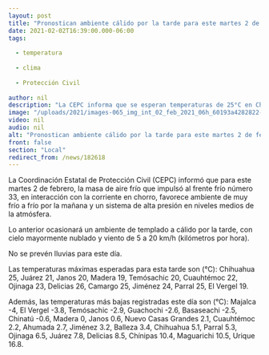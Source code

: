 ```yaml
---
layout: post
title: "Pronostican ambiente cálido por la tarde para este martes 2 de febrero"
date: 2021-02-02T16:39:00.000-06:00
tags:
  
  - temperatura
  
  - clima
  
  - Protección Civil
  
author: nil
description: "La CEPC informa que se esperan temperaturas de 25°C en Chihuahua, así como en Juárez 21°C, Janos 20°C, Madera 19°C, Temósachic 20°C, Cuauhtémoc 22°C, y Ojinaga 23°C"
image: "/uploads/2021/images-065_img_int_02_feb_2021_06h_60193a4282822-1280x700.jpg"
video: nil
audio: nil
alt: "Pronostican ambiente cálido por la tarde para este martes 2 de febrero"
front: false
section: "Local"
redirect_from: /news/182618
---
```


La Coordinación Estatal de Protección Civil (CEPC) informó que para este martes 2 de febrero, la masa de aire frío que impulsó al frente frío número 33, en interacción con la corriente en chorro, favorece ambiente de muy frío a frío por la mañana y un sistema de alta presión en niveles medios de la atmósfera.

Lo anterior ocasionará un ambiente de templado a cálido por la tarde, con cielo mayormente nublado y viento de 5 a 20 km/h (kilómetros por hora).

No se prevén lluvias para este día.

Las temperaturas máximas esperadas para esta tarde son (°C): Chihuahua 25, Juárez 21, Janos 20, Madera 19, Temósachic 20, Cuauhtémoc 22, Ojinaga 23, Delicias 26, Camargo 25, Jiménez 24, Parral 25, El Vergel 19.

Además, las temperaturas más bajas registradas este día son (°C): Majalca -4, El Vergel -3.8, Temósachic -2.9, Guachochi -2.6, Basaseachi -2.5, Chinatú -0.6, Madera 0, Janos 0.6, Nuevo Casas Grandes 2.1, Cuauhtémoc 2.2, Ahumada 2.7, Jiménez 3.2, Balleza 3.4, Chihuahua 5.1, Parral 5.3, Ojinaga 6.5, Juárez 7.8, Delicias 8.5, Chínipas 10.4, Maguarichi 10.5, Urique 16.8. 